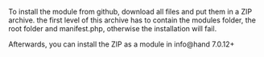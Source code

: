 To install the module from github, download all files and put them in a ZIP archive.
the first level of this archive has to contain the modules folder, the root folder and manifest.php, otherwise the installation will fail.

Afterwards, you can install the ZIP as a module in info@hand 7.0.12+